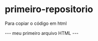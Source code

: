 # primeiro-repositorio

 Para copiar o código em html
<html>
---
 <ht>meu primeiro arquivo HTML</h1>
</html>
---
